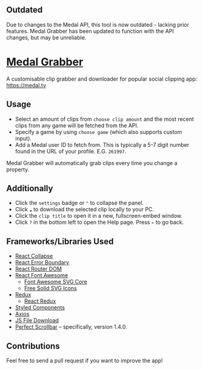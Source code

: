 ## Outdated

Due to changes to the Medal API, this tool is now outdated - lacking prior features. Medal Grabber has been updated to function with the API changes, but may be unreliable.

# [Medal Grabber](https://medal-grabber.vercel.app)

A customisable clip grabber and downloader for popular social clipping app: https://medal.tv

## Usage

* Select an amount of clips from `choose clip amount` and the most recent clips from any game will be fetched from the API.
* Specify a game by using `choose game` (which also supports custom input).
* Add a Medal user ID to fetch from. This is typically a 5-7 digit number found in the URL of your profile. E.G. `261997`.

Medal Grabber will automatically grab clips every time you change a property.

## Additionally

* Click the `settings` badge or `⌃` to collapse the panel.
* Click `☁` to download the selected clip locally to your PC.
* Click the `clip title` to open it in a new, fullscreen-embed window.
* Click `?` in the bottom left to open the Help page. Press `←` to go back.

## Frameworks/Libraries Used

* [React Collapse](https://www.npmjs.com/package/react-collapse)
* [React Error Boundary](https://www.npmjs.com/package/react-error-boundary)
* [React Router DOM](https://www.npmjs.com/package/react-router-dom)
* [React Font Awesome](https://www.npmjs.com/package/react-fontawesome)
  * [Font Awesome SVG Core](https://www.npmjs.com/package/@fortawesome/fontawesome-svg-core)
  * [Free Solid SVG Icons](https://www.npmjs.com/package/@fortawesome/free-solid-svg-icons)
* [Redux](https://www.npmjs.com/package/redux)
  * [React Redux](https://www.npmjs.com/package/react-redux)
* [Styled Components](https://www.npmjs.com/package/styled-components)
* [Axios](https://www.npmjs.com/package/axios)
* [JS File Download](https://www.npmjs.com/package/js-file-download)
* [Perfect Scrollbar](https://www.npmjs.com/package/perfect-scrollbar) – specifically, version 1.4.0.

## Contributions
Feel free to send a pull request if you want to improve the app!